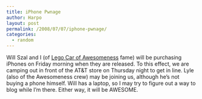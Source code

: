 ```yaml
---
title: iPhone Pwnage
author: Harpo
layout: post
permalink: /2008/07/07/iphone-pwnage/
categories:
  - random
---
```

Will Szal and I (of <a title="Lego Car of Awesomeness" rel="self" href="/projects/lego">Lego Car of Awesomeness</a> fame) will be purchasing iPhones on Friday morning when they are released. To this effect, we are camping out in front of the AT&T store on Thursday night to get in line. Lyle (also of the Awesomeness crew) may be joining us, although he&#8217;s not buying a phone himself. Will has a laptop, so I may try to figure out a way to blog while I&#8217;m there. Either way, it will be AWESOME.